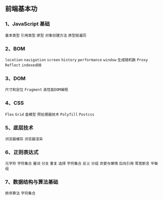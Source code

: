 ## 前端基本功

### 1、JavaScript 基础
  `基本类型`
  `引用类型`
  `原型`
  `对象创建方法`
  `原型链遍历`
### 2、BOM
  `location`
  `navigation`
  `screen`
  `history`
  `performance`
  `window`
  `生成随机数`
  `Proxy`
  `Reflect`
  `indexedDB`
### 3、DOM

  `尺寸和定位`
  `Fragment`
  `高性能DOM编程`
 
### 4、CSS
  `Flex`
  `Grid`
  `盒模型`
  `预处理器技术`
  `Polyfill`
  `Postcss`

### 5、底层技术
  `浏览器缓存`
  `浏览器渲染`

### 6、正则表达式
  `元字符`
  `字符集合`
  `量词`
  `分支`
  `重复`
  `选择`
  `字符集合`
  `反义`
  `分组`
  `贪婪与懒惰`
  `后向引用`
  `零宽断言`
  `平衡组`
### 7、数据结构与算法基础
  `排序算法`
  `字符集合`